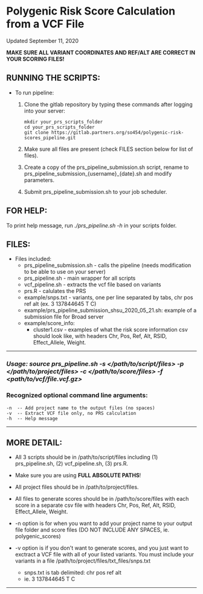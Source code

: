 # Polygenic Risk Score Calculation from a VCF File
Updated September 11, 2020

**MAKE SURE ALL VARIANT COORDINATES AND REF/ALT ARE CORRECT IN YOUR SCORING FILES!**


## RUNNING THE SCRIPTS:

  * To run pipeline:
  
    1. Clone the gitlab repository by typing these commands after logging into your server:
    
        ```
        mkdir your_prs_scripts_folder
        cd your_prs_scripts_folder
        git clone https://gitlab.partners.org/so454/polygenic-risk-scores_pipeline.git
        ```
        
    2. Make sure all files are present (check FILES section below for list of files).

    3. Create a copy of the prs_pipeline_submission.sh script, rename to prs_pipeline_submission_{username}_{date}.sh and modify parameters.

    4. Submit prs_pipeline_submission.sh to your job scheduler.

## FOR HELP:

  To print help message, run *./prs_pipeline.sh -h* in your scripts folder.

## FILES:
  
  * Files included:
    * prs_pipeline_submission.sh - calls the pipeline (needs modification to be able to use on your server)
    * prs_pipeline.sh - main wrapper for all scripts
    * vcf_pipeline.sh - extracts the vcf file based on variants
    * prs.R - calulates the PRS
    * example/snps.txt - variants, one per line separated by tabs, chr <tab> pos <tab> ref <tab> alt (ex. 3 <tab> 137844645 <tab> T <tab> C)
    * example/prs_pipeline_submission_shsu_2020_05_21.sh: example of a submission file for Broad server
    * example/score_info:
      * cluster1.csv - examples of what the risk score information csv should look like, with headers Chr, Pos, Ref, Alt, RSID, Effect_Allele, Weight.
      

 --------------------------------------------------------------------------------------------------------------------------------------
 
### *Usage: source prs_pipeline.sh -s </path/to/script/files> -p </path/to/project/files> -c </path/to/score/files> -f <path/to/vcf/file.vcf.gz>*

### Recognized optional command line arguments:
    -n  -- Add project name to the output files (no spaces)
    -v  -- Extract VCF file only, no PRS calculation
    -h  -- Help message
 
 --------------------------------------------------------------------------------------------------------------------------------------
## MORE DETAIL:

* All 3 scripts should be in /path/to/script/files including (1) prs_pipeline.sh, (2) vcf_pipeline.sh, (3) prs.R.

* Make sure you are using **FULL ABSOLUTE PATHS**! 

* All project files should be in /path/to/project/files. 
  
* All files to generate scores should be in /path/to/score/files with each score in a separate csv file with headers Chr, Pos, Ref, Alt, RSID, Effect_Allele, Weight.

* -n option is for when you want to add your project name to your output file folder and score files (DO NOT INCLUDE ANY SPACES, ie. polygenic_scores)

* -v option is if you don't want to generate scores, and you just want to exctract a VCF file with all of your listed variants. You must include your variants in a file /path/to/project/files/txt_files/snps.txt
  * snps.txt is tab delimited: chr <tab> pos <tab> ref <tab> alt 
  * ie. 3 <tab> 137844645 <tab> T <tab> C
  
 --------------------------------------------------------------------------------------------------------------------------------------


